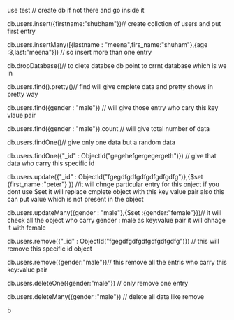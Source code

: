 use test // create db if not there and go inside it

db.users.insert({firstname:"shubham"})// create collction of users and put first entry

db.users.insertMany([{lastname : "meena",firs_name:"shuham"},{age :3,last:"meena"}])
// so insert more than one entry


db.dropDatabase()// to dlete databse db point to crrnt database which is we in

db.users.find().pretty()// find will give cmplete data and pretty shows in pretty way

db.users.find({gender : "male"}) // will give those entry who cary this key vlaue pair

db.users.find({gender : "male"}).count // will give total number of data


db.users.findOne()// give only one data but a random data

db.users.findOne({"_id" : ObjectId("gegehefgergegergeth")}) // give that data who carry this specific id


db.users.update({"_id" : ObjectId("fgegdfgdfgdfgdfgdfgdfg")},{$set {first_name :"peter"}  }) //it will chnge particular entry for this onject if you dont use $set it will replace cmplete object with this key value pair also this can put value which is not present in the object


db.users.updateMany({gender :  "male"},{$set :{gender:"female"}})// it will check all the object who carry gender : male as key:value pair it will chnage it with female


db.users.remove({"_id" : ObjectId("fgegdfgdfgdfgdfgdfgdfg")}) // this will remove this specific id object

db.users.remove({gender:"male"})// this remove all the entris who carry this key:value pair

db.users.deleteOne({gender:"male"}) // only remove one entry

db.users.deleteMany({gender :"male"}) // delete all data like remove


b

